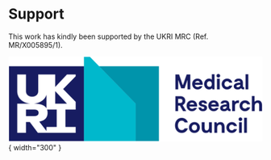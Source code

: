 # Support

This work has kindly been supported by the UKRI MRC (Ref. MR/X005895/1).

![MRC](img/MRC.png){ width="300" }